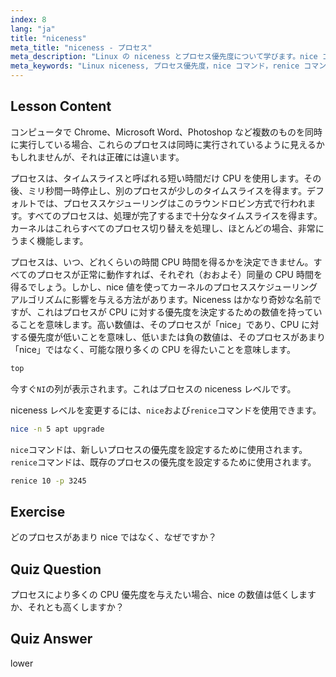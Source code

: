 ```yaml
---
index: 8
lang: "ja"
title: "niceness"
meta_title: "niceness - プロセス"
meta_description: "Linux の niceness とプロセス優先度について学びます。nice コマンドと renice コマンドを理解し、プロセスの CPU 時間を管理します。システムパフォーマンスを向上させましょう！"
meta_keywords: "Linux niceness, プロセス優先度，nice コマンド，renice コマンド，Linux チュートリアル，CPU スケジューリング，初心者向け Linux, Linux ガイド"
---
```


## Lesson Content

コンピュータで Chrome、Microsoft Word、Photoshop など複数のものを同時に実行している場合、これらのプロセスは同時に実行されているように見えるかもしれませんが、それは正確には違います。

プロセスは、タイムスライスと呼ばれる短い時間だけ CPU を使用します。その後、ミリ秒間一時停止し、別のプロセスが少しのタイムスライスを得ます。デフォルトでは、プロセススケジューリングはこのラウンドロビン方式で行われます。すべてのプロセスは、処理が完了するまで十分なタイムスライスを得ます。カーネルはこれらすべてのプロセス切り替えを処理し、ほとんどの場合、非常にうまく機能します。

プロセスは、いつ、どれくらいの時間 CPU 時間を得るかを決定できません。すべてのプロセスが正常に動作すれば、それぞれ（おおよそ）同量の CPU 時間を得るでしょう。しかし、nice 値を使ってカーネルのプロセススケジューリングアルゴリズムに影響を与える方法があります。Niceness はかなり奇妙な名前ですが、これはプロセスが CPU に対する優先度を決定するための数値を持っていることを意味します。高い数値は、そのプロセスが「nice」であり、CPU に対する優先度が低いことを意味し、低いまたは負の数値は、そのプロセスがあまり「nice」ではなく、可能な限り多くの CPU を得たいことを意味します。

```bash
top
```

今すぐ`NI`の列が表示されます。これはプロセスの niceness レベルです。

niceness レベルを変更するには、`nice`および`renice`コマンドを使用できます。

```bash
nice -n 5 apt upgrade
```

`nice`コマンドは、新しいプロセスの優先度を設定するために使用されます。`renice`コマンドは、既存のプロセスの優先度を設定するために使用されます。

```bash
renice 10 -p 3245
```

## Exercise

どのプロセスがあまり nice ではなく、なぜですか？

## Quiz Question

プロセスにより多くの CPU 優先度を与えたい場合、nice の数値は低くしますか、それとも高くしますか？

## Quiz Answer

lower

